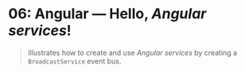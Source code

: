 # 06: Angular &mdash; Hello, *Angular services*!
> Illustrates how to create and use *Angular services* by creating a `BroadcastService` event bus.